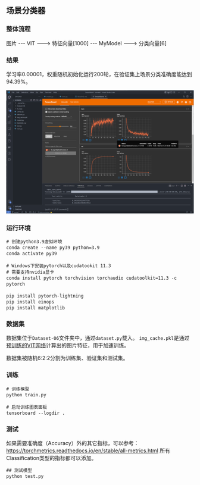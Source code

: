## 场景分类器

### 整体流程

图片 --- VIT ---> 特征向量[1000] --- MyModel ---> 分类向量[6]

### 结果

学习率0.00001，权重随机初始化运行200轮，在验证集上场景分类准确度能达到94.39%。

![result](result.png)

### 运行环境

```
# 创建python3.9虚拟环境
conda create --name py39 python=3.9
conda activate py39 

# Windows下安装pytorch以及cudatookit 11.3
# 需要支持nvidia显卡
conda install pytorch torchvision torchaudio cudatoolkit=11.3 -c pytorch

pip install pytorch-lightning
pip install einops
pip install matplotlib
```

### 数据集

数据集位于`Dataset-06`文件夹中，通过`dataset.py`载入。
`img_cache.pkl`是通过[预训练的VIT网络](https://rwightman.github.io/pytorch-image-models/models/vision-transformer/)计算出的图片特征，用于加速训练。

数据集被随机6:2:2分割为训练集、验证集和测试集。

### 训练

```
# 训练模型
python train.py

# 启动训练图表面板
tensorboard --logdir .
```

### 测试

如果需要准确度（Accuracy）外的其它指标，可以参考：https://torchmetrics.readthedocs.io/en/stable/all-metrics.html
所有Classification类型的指标都可以添加。

```
## 测试模型
python test.py
```
